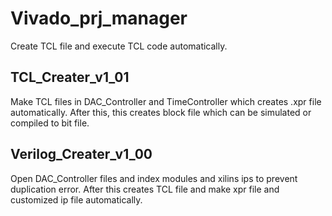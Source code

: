 # Vivado_prj_manager
Create TCL file and execute TCL code automatically.
## TCL_Creater_v1_01
Make TCL files in DAC_Controller and TimeController which creates .xpr file automatically. After this, this creates block file which can be simulated or compiled to bit file.

## Verilog_Creater_v1_00
Open DAC_Controller files and index modules and xilins ips to prevent duplication error. After this creates TCL file and make xpr file and customized ip file automatically.
